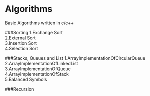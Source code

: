 # Algorithms
Basic Algorithms written in c/c++

###Sorting
1.Exchange Sort  
2.External Sort  
3.Insertion Sort  
4.Selection Sort  

###Stacks, Queues and List
1.ArrayImplementationOfCircularQueue  
2.ArrayImplementationOfLinkedList  
3.ArrayImplementationOfQueue  
4.ArrayImplementationOfStack  
5.Balanced Symbols

###Recursion

